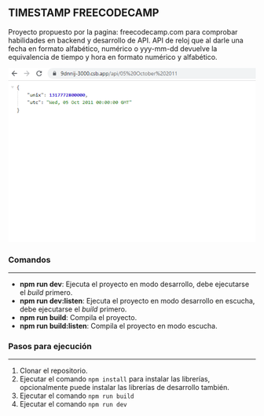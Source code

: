 ## TIMESTAMP FREECODECAMP

Proyecto propuesto por la pagina: freecodecamp.com para comprobar habilidades en backend y desarrollo de API. API de reloj que al darle una fecha en formato alfabético, numérico o yyy-mm-dd devuelve la equivalencia de tiempo y hora en formato numérico y alfabético.

![Ejemplo](assets/img1.png)

### Comandos

---

-   **npm run dev**: Ejecuta el proyecto en modo desarrollo, debe ejecutarse el _build_ primero.
-   **npm run dev:listen**: Ejecuta el proyecto en modo desarrollo en escucha, debe ejecutarse el _build_ primero.
-   **npm run build**: Compila el proyecto.
-   **npm run build:listen**: Compila el proyecto en modo escucha.
    <br>

### Pasos para ejecución

---

1. Clonar el repositorio.
2. Ejecutar el comando `npm install` para instalar las librerías, opcionalmente puede instalar las librerías de desarrollo también.
3. Ejecutar el comando `npm run build`
4. Ejecutar el comando `npm run dev`
